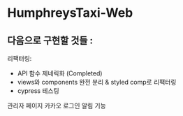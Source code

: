 # HumphreysTaxi-Web

## 다음으로 구현할 것들 :

리팩터링:

- API 함수 제네릭화 (Completed)
- views와 components 완전 분리 & styled comp로 리팩터링
- cypress 테스팅

관리자 페이지
카카오 로그인
알림 기능

